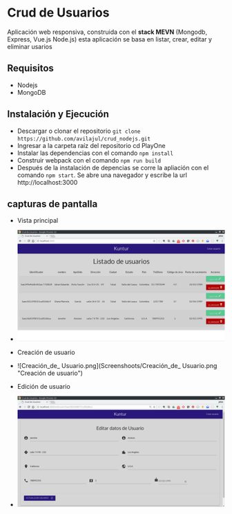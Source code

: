 # Crud de Usuarios

Aplicación web responsiva, construida con el **stack MEVN** (Mongodb, Express, Vue.js Node.js)
esta aplicación se basa en listar, crear, editar y eliminar usarios

## Requisitos
- Nodejs
- MongoDB

## Instalación y Ejecución

- Descargar o clonar el repositorio ``git clone https://github.com/avilajul/crud_nodejs.git``
- Ingresar a la carpeta raíz del repositorio cd PlayOne
- Instalar las dependencias con el comando ``npm install``
- Construir webpack con el comando ``npm run build``
- Después de la instalación de depencias se corre la apliación con el comando ``npm start``.
Se abre una navegador y escribe la url http://localhost:3000


## capturas de pantalla

- Vista principal
- ![Listado_de_usuarios.png](Screenshoots/Listado_de_usuarios.png "Vista principal")

- Creación de usuario
- ![Creación_de_ Usuario.png](Screenshoots/Creación_de_ Usuario.png "Creación de usuario")

- Edición de usuario
- ![Editar_Usuario.png](Screenshoots/Editar_Usuario.png "Edición de usuario")
